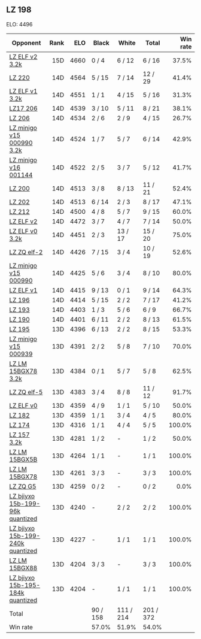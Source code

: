 ## LZ 198 ##

ELO: 4496

Opponent | Rank | ELO | Black | White | Total | Win rate
---------|-----:|----:|-------|-------|-------|-------:
[LZ ELF v2 3.2k](LZ%20ELF%20v2%203.2k.md) | 15D | 4660 | 0 / 4 | 6 / 12 | 6 / 16 | 37.5%
[LZ 220](LZ%20220.md) | 14D | 4564 | 5 / 15 | 7 / 14 | 12 / 29 | 41.4%
[LZ ELF v1 3.2k](LZ%20ELF%20v1%203.2k.md) | 14D | 4551 | 1 / 1 | 4 / 15 | 5 / 16 | 31.3%
[LZ17 206](LZ17%20206.md) | 14D | 4539 | 3 / 10 | 5 / 11 | 8 / 21 | 38.1%
[LZ 206](LZ%20206.md) | 14D | 4534 | 2 / 6 | 2 / 9 | 4 / 15 | 26.7%
[LZ minigo v15 000990 3.2k](LZ%20minigo%20v15%20000990%203.2k.md) | 14D | 4524 | 1 / 7 | 5 / 7 | 6 / 14 | 42.9%
[LZ minigo v16 001144](LZ%20minigo%20v16%20001144.md) | 14D | 4522 | 2 / 5 | 3 / 7 | 5 / 12 | 41.7%
[LZ 200](LZ%20200.md) | 14D | 4513 | 3 / 8 | 8 / 13 | 11 / 21 | 52.4%
[LZ 202](LZ%20202.md) | 14D | 4513 | 6 / 14 | 2 / 3 | 8 / 17 | 47.1%
[LZ 212](LZ%20212.md) | 14D | 4500 | 4 / 8 | 5 / 7 | 9 / 15 | 60.0%
[LZ ELF v2](LZ%20ELF%20v2.md) | 14D | 4472 | 3 / 7 | 4 / 7 | 7 / 14 | 50.0%
[LZ ELF v0 3.2k](LZ%20ELF%20v0%203.2k.md) | 14D | 4451 | 2 / 3 | 13 / 17 | 15 / 20 | 75.0%
[LZ ZQ elf-2](LZ%20ZQ%20elf-2.md) | 14D | 4426 | 7 / 15 | 3 / 4 | 10 / 19 | 52.6%
[LZ minigo v15 000990](LZ%20minigo%20v15%20000990.md) | 14D | 4425 | 5 / 6 | 3 / 4 | 8 / 10 | 80.0%
[LZ ELF v1](LZ%20ELF%20v1.md) | 14D | 4415 | 9 / 13 | 0 / 1 | 9 / 14 | 64.3%
[LZ 196](LZ%20196.md) | 14D | 4414 | 5 / 15 | 2 / 2 | 7 / 17 | 41.2%
[LZ 193](LZ%20193.md) | 14D | 4403 | 1 / 3 | 5 / 6 | 6 / 9 | 66.7%
[LZ 190](LZ%20190.md) | 14D | 4401 | 6 / 11 | 2 / 2 | 8 / 13 | 61.5%
[LZ 195](LZ%20195.md) | 13D | 4396 | 6 / 13 | 2 / 2 | 8 / 15 | 53.3%
[LZ minigo v15 000939](LZ%20minigo%20v15%20000939.md) | 13D | 4391 | 2 / 2 | 5 / 8 | 7 / 10 | 70.0%
[LZ LM 15BGX78 3.2k](LZ%20LM%2015BGX78%203.2k.md) | 13D | 4384 | 0 / 1 | 5 / 7 | 5 / 8 | 62.5%
[LZ ZQ elf-5](LZ%20ZQ%20elf-5.md) | 13D | 4383 | 3 / 4 | 8 / 8 | 11 / 12 | 91.7%
[LZ ELF v0](LZ%20ELF%20v0.md) | 13D | 4359 | 4 / 9 | 1 / 1 | 5 / 10 | 50.0%
[LZ 182](LZ%20182.md) | 13D | 4359 | 1 / 1 | 3 / 4 | 4 / 5 | 80.0%
[LZ 174](LZ%20174.md) | 13D | 4316 | 1 / 1 | 4 / 4 | 5 / 5 | 100.0%
[LZ 157 3.2k](LZ%20157%203.2k.md) | 13D | 4281 | 1 / 2 | - | 1 / 2 | 50.0%
[LZ LM 15BGX5B](LZ%20LM%2015BGX5B.md) | 13D | 4264 | 1 / 1 | - | 1 / 1 | 100.0%
[LZ LM 15BGX78](LZ%20LM%2015BGX78.md) | 13D | 4261 | 3 / 3 | - | 3 / 3 | 100.0%
[LZ ZQ G5](LZ%20ZQ%20G5.md) | 13D | 4259 | 0 / 2 | - | 0 / 2 | 0.0%
[LZ bjiyxo 15b-199-96k quantized](LZ%20bjiyxo%2015b-199-96k%20quantized.md) | 13D | 4240 | - | 2 / 2 | 2 / 2 | 100.0%
[LZ bjiyxo 15b-199-240k quantized](LZ%20bjiyxo%2015b-199-240k%20quantized.md) | 13D | 4227 | - | 1 / 1 | 1 / 1 | 100.0%
[LZ LM 15BGX88](LZ%20LM%2015BGX88.md) | 13D | 4204 | 3 / 3 | - | 3 / 3 | 100.0%
[LZ bjiyxo 15b-195-184k quantized](LZ%20bjiyxo%2015b-195-184k%20quantized.md) | 13D | 4204 | - | 1 / 1 | 1 / 1 | 100.0%
Total | | | 90 / 158 | 111 / 214 | 201 / 372 | 
Win rate| | | 57.0% | 51.9% | 54.0% | 

